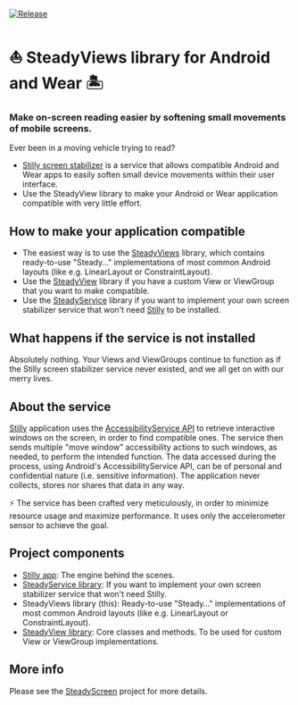 [![Release](https://jitpack.io/v/Sublimis/SteadyViews.svg)](https://jitpack.io/#Sublimis/SteadyViews)

# ⛵ SteadyViews library for Android and Wear 🏝️

### Make on-screen reading easier by softening small movements of mobile screens.


Ever been in a moving vehicle trying to read?


- [Stilly screen stabilizer](https://github.com/Sublimis/SteadyScreen/) is a service that allows compatible Android and Wear apps to easily soften small device movements within their user interface.
- Use the SteadyView library to make your Android or Wear application compatible with very little effort.


## How to make your application compatible

- The easiest way is to use the [SteadyViews](https://github.com/Sublimis/SteadyViews) library, which contains ready-to-use "Steady…" implementations of most common Android layouts (like e.g. LinearLayout or ConstraintLayout).
- Use the [SteadyView](https://github.com/Sublimis/SteadyView) library if you have a custom View or ViewGroup that you want to make compatible.
- Use the [SteadyService](https://github.com/Sublimis/SteadyService) library if you want to implement your own screen stabilizer service that won't need [Stilly](https://play.google.com/store/apps/details?id=com.sublimis.steadyscreen) to be installed.


## What happens if the service is not installed

Absolutely nothing. Your Views and ViewGroups continue to function as if the Stilly screen stabilizer service never existed, and we all get on with our merry lives.


## About the service

[Stilly](https://play.google.com/store/apps/details?id=com.sublimis.steadyscreen) application uses the [AccessibilityService API](https://developer.android.com/reference/android/accessibilityservice/AccessibilityService) to retrieve interactive windows on the screen, in order to find compatible ones. The service then sends multiple "move window" accessibility actions to such windows, as needed, to perform the intended function. The data accessed during the process, using Android's AccessibilityService API, can be of personal and confidential nature (i.e. sensitive information). The application never collects, stores nor shares that data in any way.

⚡ The service has been crafted very meticulously, in order to minimize resource usage and maximize performance. It uses only the accelerometer sensor to achieve the goal.


## Project components

- [Stilly app](https://play.google.com/store/apps/details?id=com.sublimis.steadyscreen): The engine behind the scenes.
- [SteadyService library](https://github.com/Sublimis/SteadyService): If you want to implement your own screen stabilizer service that won't need Stilly.
- SteadyViews library (this): Ready-to-use "Steady…" implementations of most common Android layouts (like e.g. LinearLayout or ConstraintLayout).
- [SteadyView library](https://github.com/Sublimis/SteadyView): Core classes and methods. To be used for custom View or ViewGroup implementations.


## More info

Please see the [SteadyScreen](https://github.com/Sublimis/SteadyScreen) project for more details.

